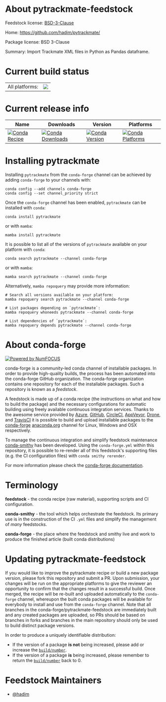 About pytrackmate-feedstock
===========================

Feedstock license: [BSD-3-Clause](https://github.com/conda-forge/pytrackmate-feedstock/blob/main/LICENSE.txt)

Home: https://github.com/hadim/pytrackmate/

Package license: BSD 3-Clause

Summary: Import Trackmate XML files in Python as Pandas dataframe.

Current build status
====================


<table><tr><td>All platforms:</td>
    <td>
      <a href="https://dev.azure.com/conda-forge/feedstock-builds/_build/latest?definitionId=4960&branchName=main">
        <img src="https://dev.azure.com/conda-forge/feedstock-builds/_apis/build/status/pytrackmate-feedstock?branchName=main">
      </a>
    </td>
  </tr>
</table>

Current release info
====================

| Name | Downloads | Version | Platforms |
| --- | --- | --- | --- |
| [![Conda Recipe](https://img.shields.io/badge/recipe-pytrackmate-green.svg)](https://anaconda.org/conda-forge/pytrackmate) | [![Conda Downloads](https://img.shields.io/conda/dn/conda-forge/pytrackmate.svg)](https://anaconda.org/conda-forge/pytrackmate) | [![Conda Version](https://img.shields.io/conda/vn/conda-forge/pytrackmate.svg)](https://anaconda.org/conda-forge/pytrackmate) | [![Conda Platforms](https://img.shields.io/conda/pn/conda-forge/pytrackmate.svg)](https://anaconda.org/conda-forge/pytrackmate) |

Installing pytrackmate
======================

Installing `pytrackmate` from the `conda-forge` channel can be achieved by adding `conda-forge` to your channels with:

```
conda config --add channels conda-forge
conda config --set channel_priority strict
```

Once the `conda-forge` channel has been enabled, `pytrackmate` can be installed with `conda`:

```
conda install pytrackmate
```

or with `mamba`:

```
mamba install pytrackmate
```

It is possible to list all of the versions of `pytrackmate` available on your platform with `conda`:

```
conda search pytrackmate --channel conda-forge
```

or with `mamba`:

```
mamba search pytrackmate --channel conda-forge
```

Alternatively, `mamba repoquery` may provide more information:

```
# Search all versions available on your platform:
mamba repoquery search pytrackmate --channel conda-forge

# List packages depending on `pytrackmate`:
mamba repoquery whoneeds pytrackmate --channel conda-forge

# List dependencies of `pytrackmate`:
mamba repoquery depends pytrackmate --channel conda-forge
```


About conda-forge
=================

[![Powered by
NumFOCUS](https://img.shields.io/badge/powered%20by-NumFOCUS-orange.svg?style=flat&colorA=E1523D&colorB=007D8A)](https://numfocus.org)

conda-forge is a community-led conda channel of installable packages.
In order to provide high-quality builds, the process has been automated into the
conda-forge GitHub organization. The conda-forge organization contains one repository
for each of the installable packages. Such a repository is known as a *feedstock*.

A feedstock is made up of a conda recipe (the instructions on what and how to build
the package) and the necessary configurations for automatic building using freely
available continuous integration services. Thanks to the awesome service provided by
[Azure](https://azure.microsoft.com/en-us/services/devops/), [GitHub](https://github.com/),
[CircleCI](https://circleci.com/), [AppVeyor](https://www.appveyor.com/),
[Drone](https://cloud.drone.io/welcome), and [TravisCI](https://travis-ci.com/)
it is possible to build and upload installable packages to the
[conda-forge](https://anaconda.org/conda-forge) [anaconda.org](https://anaconda.org/)
channel for Linux, Windows and OSX respectively.

To manage the continuous integration and simplify feedstock maintenance
[conda-smithy](https://github.com/conda-forge/conda-smithy) has been developed.
Using the ``conda-forge.yml`` within this repository, it is possible to re-render all of
this feedstock's supporting files (e.g. the CI configuration files) with ``conda smithy rerender``.

For more information please check the [conda-forge documentation](https://conda-forge.org/docs/).

Terminology
===========

**feedstock** - the conda recipe (raw material), supporting scripts and CI configuration.

**conda-smithy** - the tool which helps orchestrate the feedstock.
                   Its primary use is in the construction of the CI ``.yml`` files
                   and simplify the management of *many* feedstocks.

**conda-forge** - the place where the feedstock and smithy live and work to
                  produce the finished article (built conda distributions)


Updating pytrackmate-feedstock
==============================

If you would like to improve the pytrackmate recipe or build a new
package version, please fork this repository and submit a PR. Upon submission,
your changes will be run on the appropriate platforms to give the reviewer an
opportunity to confirm that the changes result in a successful build. Once
merged, the recipe will be re-built and uploaded automatically to the
`conda-forge` channel, whereupon the built conda packages will be available for
everybody to install and use from the `conda-forge` channel.
Note that all branches in the conda-forge/pytrackmate-feedstock are
immediately built and any created packages are uploaded, so PRs should be based
on branches in forks and branches in the main repository should only be used to
build distinct package versions.

In order to produce a uniquely identifiable distribution:
 * If the version of a package **is not** being increased, please add or increase
   the [``build/number``](https://docs.conda.io/projects/conda-build/en/latest/resources/define-metadata.html#build-number-and-string).
 * If the version of a package **is** being increased, please remember to return
   the [``build/number``](https://docs.conda.io/projects/conda-build/en/latest/resources/define-metadata.html#build-number-and-string)
   back to 0.

Feedstock Maintainers
=====================

* [@hadim](https://github.com/hadim/)

